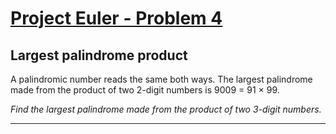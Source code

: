 [Project Euler - Problem 4](https://projecteuler.net/problem=4)
======

Largest palindrome product
-----

A palindromic number reads the same both ways. The largest palindrome made from
the product of two 2-digit numbers is 9009 = 91 × 99.

*Find the largest palindrome made from the product of two 3-digit numbers.*

-----

